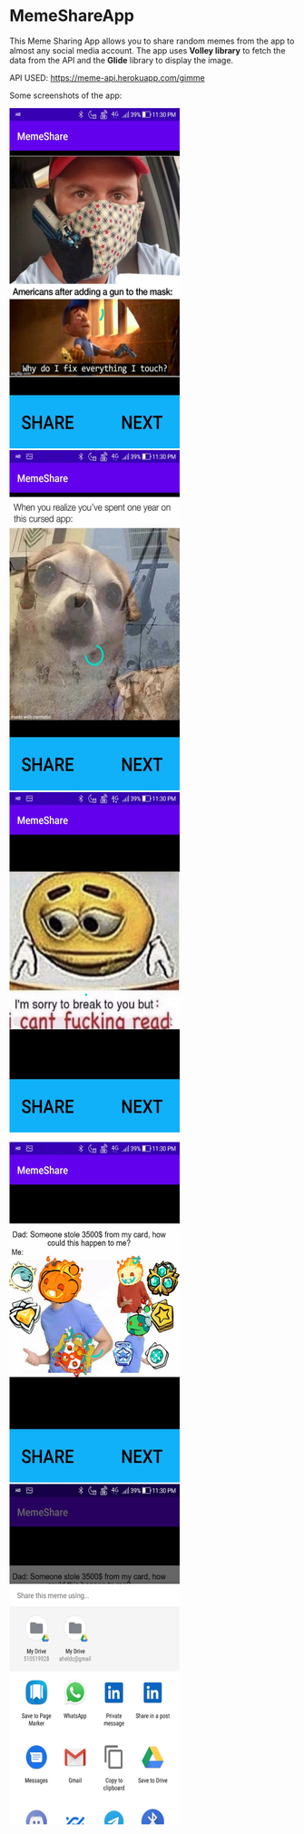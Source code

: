 # MemeShareApp

This Meme Sharing App allows you to share random memes from the app to almost any social media account. The app uses **Volley library** to fetch the data from the API and the **Glide** library to display the image. 

API USED: https://meme-api.herokuapp.com/gimme

Some screenshots of the app:

<p float="left">
<img src="https://github.com/Ahel2000/MemeShareApp/blob/master/Screenshots/ss1.jpg" height="600" width="300"/>
  <img src="https://github.com/Ahel2000/MemeShareApp/blob/master/Screenshots/ss2.jpg" height="600" width="300"/>
  <img src="https://github.com/Ahel2000/MemeShareApp/blob/master/Screenshots/ss3.jpg" height="600" width="300"/>
  </p>
  
  <p float="left">
<img src="https://github.com/Ahel2000/MemeShareApp/blob/master/Screenshots/ss4.jpg" height="600" width="300"/>
  <img src="https://github.com/Ahel2000/MemeShareApp/blob/master/Screenshots/ss5.jpg" height="600" width="300"/>
  </p>
 




